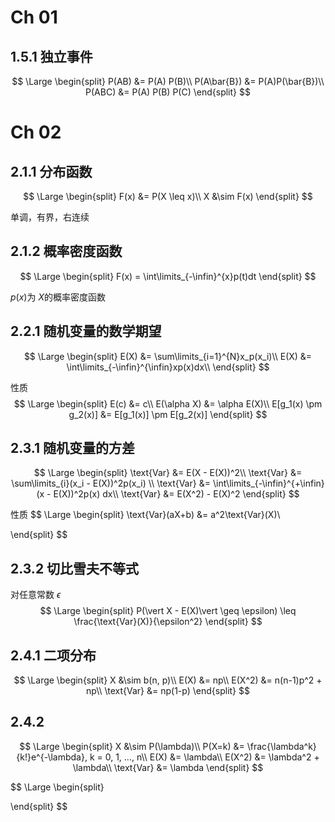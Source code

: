 # Ch 01 

## 1.5.1 独立事件

$$
\Large
\begin{split}
P(AB) &= P(A) P(B)\\
P(A\bar{B}) &= P(A)P(\bar{B})\\
P(ABC) &= P(A) P(B) P(C)
\end{split}
$$



# Ch 02

## 2.1.1 分布函数

$$
\Large
\begin{split}
F(x) &= P(X \leq x)\\
X &\sim F(x)
\end{split}
$$

单调，有界，右连续



## 2.1.2 概率密度函数

$$
\Large
\begin{split}
F(x) = \int\limits_{-\infin}^{x}p(t)dt
\end{split}
$$

$p(x)$为 $X$的概率密度函数



## 2.2.1 随机变量的数学期望

$$
\Large
\begin{split}
E(X) &= \sum\limits_{i=1}^{N}x_p(x_i)\\
E(X) &= \int\limits_{-\infin}^{\infin}xp(x)dx\\
\end{split}
$$

性质
$$
\Large
\begin{split}
E(c) &= c\\
E(\alpha X) &= \alpha E(X)\\
E[g_1(x) \pm g_2(x)] &= E[g_1(x)] \pm E[g_2(x)]
\end{split}
$$

## 2.3.1 随机变量的方差

$$
\Large
\begin{split}
\text{Var} &= E(X - E(X))^2\\
\text{Var} &= \sum\limits_{i}(x_i - E(X))^2p(x_i)   \\
\text{Var} &= \int\limits_{-\infin}^{+\infin}(x - E(X))^2p(x) dx\\
\text{Var} &= E(X^2) - E(X)^2
\end{split}
$$

性质
$$
\Large
\begin{split}
\text{Var}(aX+b) &= a^2\text{Var}(X)\\

\end{split}
$$

## 2.3.2 切比雪夫不等式

对任意常数 $\epsilon$
$$
\Large
\begin{split}
P(\vert X - E(X)\vert \geq \epsilon) \leq \frac{\text{Var}(X)}{\epsilon^2}
\end{split}
$$


## 2.4.1 二项分布

$$
\Large
\begin{split}
X &\sim b(n, p)\\
E(X) &= np\\
E(X^2) &= n(n-1)p^2 + np\\
\text{Var} &= np(1-p)
\end{split}
$$

## 2.4.2 

$$
\Large
\begin{split}
X &\sim P(\lambda)\\
P(X=k) &= \frac{\lambda^k}{k!}e^{-\lambda}, k = 0, 1, ..., n\\
E(X) &= \lambda\\
E(X^2) &= \lambda^2 + \lambda\\
\text{Var} &= \lambda
\end{split}
$$










$$
\Large
\begin{split}

\end{split}
$$
